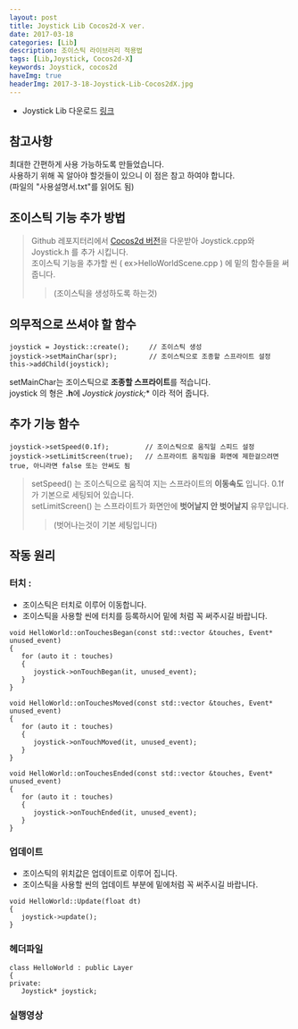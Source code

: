 ```yaml
---
layout: post
title: Joystick Lib Cocos2d-X ver.
date: 2017-03-18
categories: [Lib]
description: 조이스틱 라이브러리 적용법
tags: [Lib,Joystick, Cocos2d-X]
keywords: Joystick, cocos2d
haveImg: true
headerImg: 2017-3-18-Joystick-Lib-Cocos2dX.jpg
---
```


- Joystick Lib 다운로드 [링크](https://github.com/kyechan99/Joystick_Lib)



## 참고사항
최대한 간편하게 사용 가능하도록 만들었습니다.   
사용하기 위해 꼭 알아야 할것들이 있으니 이 점은 참고 하여야 합니다.  
(파일의 "사용설명서.txt"를 읽어도 됨)
   
   
   

## 조이스틱 기능 추가 방법
> Github 레포지터리에서 [Cocos2d 버전](https://github.com/kyechan99/Joystick_Lib/tree/master/Cocos2d-X)을 다운받아 Joystick.cpp와 Joystick.h 를 추가 시킵니다.   
> 조이스틱 기능을 추가할 씬 ( ex>HelloWorldScene.cpp ) 에 밑의 함수들을 써줍니다.    
>> (조이스틱을 생성하도록 하는것)




## 의무적으로 쓰셔야 할 함수

```
joystick = Joystick::create();     // 조이스틱 생성
joystick->setMainChar(spr);        // 조이스틱으로 조종할 스프라이트 설정
this->addChild(joystick);
```

setMainChar는 조이스틱으로 **조종할 스프라이트**를 적습니다.    
joystick 의 형은 **.h**에 **Joystick* joystick;** 이라 적어 줍니다.




## 추가 기능 함수

```
joystick->setSpeed(0.1f);         // 조이스틱으로 움직일 스피드 설정
joystick->setLimitScreen(true);   // 스프라이트 움직임을 화면에 제한걸으려면 true, 아니라면 false 또는 안써도 됨 
```

   >setSpeed() 는 조이스틱으로 움직여 지는 스프라이트의 **이동속도** 입니다. 0.1f가 기본으로 세팅되어 있습니다.   
   >setLimitScreen() 는 스프라이트가 화면안에 **벗어날지 안 벗어날지** 유무입니다.
   >
   >>  (벗어나는것이 기본 세팅입니다)
   
   
   

## 작동 원리
### 터치 :
   - 조이스틱은 터치로 이루어 이동합니다.
   - 조이스틱을 사용할 씬에 터치를 등록하시어 밑에 처럼 꼭 써주시길 바랍니다.
   
```
void HelloWorld::onTouchesBegan(const std::vector &touches, Event* unused_event)    
{    
   for (auto it : touches)        
   {        
      joystick->onTouchBegan(it, unused_event);            
   }        
}
   
void HelloWorld::onTouchesMoved(const std::vector &touches, Event* unused_event)
{
   for (auto it : touches)
   {
      joystick->onTouchMoved(it, unused_event);
   }
}

void HelloWorld::onTouchesEnded(const std::vector &touches, Event* unused_event)
{
   for (auto it : touches)
   {
      joystick->onTouchEnded(it, unused_event);
   } 
}
```



### 업데이트
   - 조이스틱의 위치값은 업데이트로 이루어 집니다.
   - 조이스틱을 사용할 씬의 업데이트 부분에 밑에처럼 꼭 써주시길 바랍니다.
   
```
void HelloWorld::Update(float dt)    
{    
   joystick->update();        
}
```



### 헤더파일

```
class HelloWorld : public Layer    
{    
private:    
   Joystick* joystick;        
```



### 실행영상





